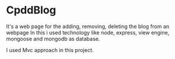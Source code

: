 # CpddBlog
It's a web page for the adding, removing, deleting the blog from an webpage In this 
i used technology like node, express, view engine, mongoose and mongodb as database.

I used Mvc approach in this project.
